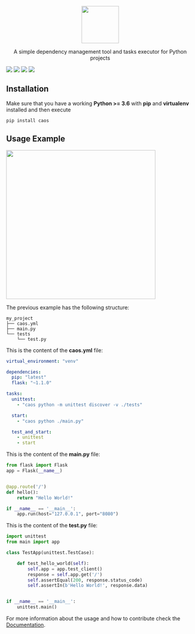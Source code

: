 <p align="center">
    <a href="https://github.com/caotic-co/caos" target="_blank">
        <img src="https://github.com/caotic-co/caos/blob/master/caos/img/caos.png" height="100px">
    </a>
    <br>
</p>
<p align="center">A simple dependency management tool and tasks executor for Python projects</p> 

[![](https://img.shields.io/pypi/v/caos)](https://pypi.org/project/caos/)
[![](https://img.shields.io/pypi/dm/caos)](https://pypi.org/project/caos/)
[![](https://img.shields.io/github/license/caotic-co/caos)](https://raw.githubusercontent.com/caotic-co/caos/master/LICENSE)
[![](https://img.shields.io/circleci/build/github/caotic-co/caos/master?token=e824c21be60f20bf89d42a743fd56cff55bf20fc)](https://app.circleci.com/pipelines/github/caotic-co/caos)

Installation
------------
Make sure that you have a working **Python >= 3.6** with **pip** and **virtualenv** installed and then execute   
~~~
pip install caos
~~~


Usage Example
------------
<p>
    <img src="https://github.com/caotic-co/caos/blob/master/caos/img/usage_example.gif" height="400px">
</p>

The previous example has the following structure:
~~~
my_project
├── caos.yml
├── main.py
└── tests
    └── test.py
~~~


This is the content of the **caos.yml** file:
```yaml
virtual_environment: "venv"

dependencies:
  pip: "latest"
  flask: "~1.1.0"

tasks:
  unittest:
    - "caos python -m unittest discover -v ./tests"

  start:
    - "caos python ./main.py"

  test_and_start:
    - unittest
    - start
```

This is the content of the **main.py** file:
```python
from flask import Flask
app = Flask(__name__)


@app.route('/')
def hello():
    return "Hello World!"

if __name__ == '__main__':
    app.run(host="127.0.0.1", port="8080")
```

This is the content of the **test.py** file:
```python
import unittest
from main import app

class TestApp(unittest.TestCase):

    def test_hello_world(self):
        self.app = app.test_client()
        response = self.app.get('/')
        self.assertEqual(200, response.status_code)
        self.assertIn(b'Hello World!', response.data)


if __name__ == '__main__':
    unittest.main()
```

For more information about the usage and how to contribute check the [Documentation](https://github.com/caotic-co/caos/blob/master/docs/README.md).